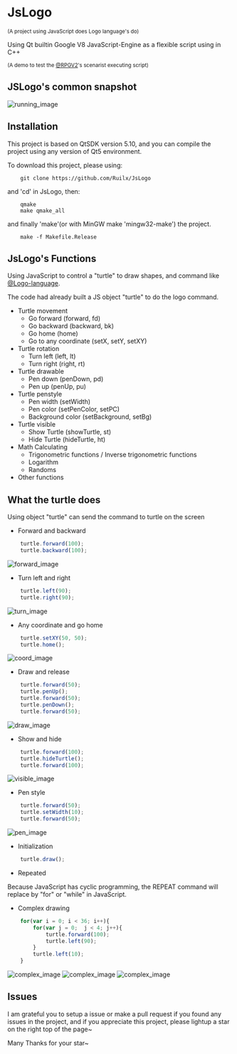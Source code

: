 # JsLogo

<sup>(A project using JavaScript does Logo language's do)</sup>

Using Qt builtin Google V8 JavaScript-Engine as a flexible script using in C++

<sup>(A demo to test the [@RPGV2](https://github.com/Ruilx/RPGV2)'s scenarist executing script)</sup>

## JSLogo's common snapshot
![running_image](data/img/running.png)

## Installation
This project is based on QtSDK version 5.10, and you can compile the project using any version of Qt5 environment.

To download this project, please using:
```shell
	git clone https://github.com/Ruilx/JsLogo
```
and 'cd' in JsLogo, then:
```shell
	qmake
	make qmake_all
```
and finally 'make'(or with MinGW make 'mingw32-make') the project.
```shell
	make -f Makefile.Release
```

## JsLogo's Functions
Using JavaScript to control a "turtle" to draw shapes, and command like [@Logo-language](https://en.wikipedia.org/wiki/Logo_%28programming_language%29).

The code had already built a JS object "turtle" to do the logo command.

* Turtle movement
	* Go forward (forward, fd)
	* Go backward (backward, bk)
	* Go home (home)
	* Go to any coordinate (setX, setY, setXY)
* Turtle rotation
	* Turn left (left, lt)
	* Turn right (right, rt)
* Turtle drawable
	* Pen down (penDown, pd)
	* Pen up (penUp, pu)
* Turtle penstyle
	* Pen width (setWidth)
	* Pen color (setPenColor, setPC)
	* Background color (setBackground, setBg)
* Turtle visible
	* Show Turtle (showTurtle, st)
	* Hide Turtle (hideTurtle, ht)
* Math Calculating
	* Trigonometric functions / Inverse trigonometric functions
	* Logarithm
	* Randoms
* Other functions

## What the turtle does
Using object "turtle" can send the command to turtle on the screen

* Forward and backward
```javascript
	turtle.forward(100);
	turtle.backward(100);
```
![forward_image](data/img/forward.png)
* Turn left and right
```javascript
	turtle.left(90);
	turtle.right(90);
```
![turn_image](data/img/turn.png)
* Any coordinate and go home
```javascript
	turtle.setXY(50, 50);
	turtle.home();
```
![coord_image](data/img/coord.png)
* Draw and release
```javascript
	turtle.forward(50);
	turtle.penUp();
	turtle.forward(50);
	turtle.penDown();
	turtle.forward(50);
```
![draw_image](data/img/draw.png)
* Show and hide
```javascript
	turtle.forward(100);
	turtle.hideTurtle();
	turtle.forward(100);
```
![visible_image](data/img/visible.png)
* Pen style
```javascript
	turtle.forward(50);
	turtle.setWidth(10);
	turtle.forward(50);
```
![pen_image](data/img/pen.png)
* Initialization
```javascript
	turtle.draw();
```
* Repeated

Because JavaScript has cyclic programming, the REPEAT command will replace by "for" or "while" in JavaScript.
* Complex drawing
```javascript
	for(var i = 0; i < 36; i++){
		for(var j = 0;  j < 4; j++){
			turtle.forward(100);
			turtle.left(90);
		}
		turtle.left(10);
	}
```
![complex_image](data/img/complex.png)
![complex_image](data/img/complex2.png)
![complex_image](data/img/complex3.png)

## Issues
I am grateful you to setup a issue or make a pull request if you found any issues in the project, and if you appreciate this project, please lightup a star on the right top of the page~

Many Thanks for your star~
